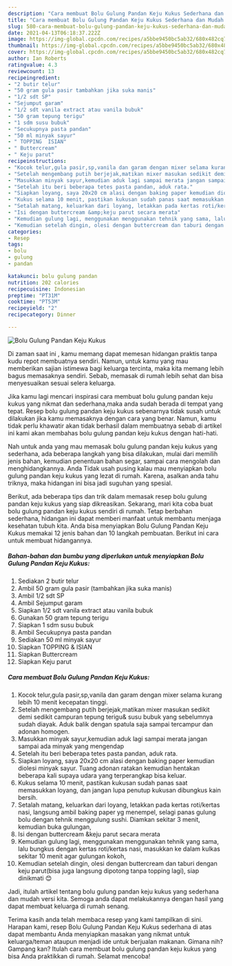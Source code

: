 ```yaml
---
description: "Cara membuat Bolu Gulung Pandan Keju Kukus Sederhana dan Mudah Dibuat"
title: "Cara membuat Bolu Gulung Pandan Keju Kukus Sederhana dan Mudah Dibuat"
slug: 580-cara-membuat-bolu-gulung-pandan-keju-kukus-sederhana-dan-mudah-dibuat
date: 2021-04-13T06:18:37.222Z
image: https://img-global.cpcdn.com/recipes/a5bbe9450bc5ab32/680x482cq70/bolu-gulung-pandan-keju-kukus-foto-resep-utama.jpg
thumbnail: https://img-global.cpcdn.com/recipes/a5bbe9450bc5ab32/680x482cq70/bolu-gulung-pandan-keju-kukus-foto-resep-utama.jpg
cover: https://img-global.cpcdn.com/recipes/a5bbe9450bc5ab32/680x482cq70/bolu-gulung-pandan-keju-kukus-foto-resep-utama.jpg
author: Ian Roberts
ratingvalue: 4.3
reviewcount: 13
recipeingredient:
- "2 butir telur"
- "50 gram gula pasir tambahkan jika suka manis"
- "1/2 sdt SP"
- "Sejumput garam"
- "1/2 sdt vanila extract atau vanila bubuk"
- "50 gram tepung terigu"
- "1 sdm susu bubuk"
- "Secukupnya pasta pandan"
- "50 ml minyak sayur"
- " TOPPING  ISIAN"
- " Buttercream"
- " Keju parut"
recipeinstructions:
- "Kocok telur,gula pasir,sp,vanila dan garam dengan mixer selama kurang lebih 10 menit kecepatan tinggi."
- "Setelah mengembang putih berjejak,matikan mixer masukan sedikit demi sedikit campuran tepung terigu&amp; susu bubuk yang sebelumnya sudah diayak. Aduk balik dengan spatula saja sampai tercampur dan adonan homogen."
- "Masukkan minyak sayur,kemudian aduk lagi sampai merata jangan sampai ada minyak yang mengendap"
- "Setelah itu beri beberapa tetes pasta pandan, aduk rata."
- "Siapkan loyang, saya 20x20 cm alasi dengan baking paper kemudian diolesi minyak sayur. Tuang adonan ratakan kemudian hentakan beberapa kali supaya udara yang terperangkap bisa keluar."
- "Kukus selama 10 menit, pastikan kukusan sudah panas saat memasukkan loyang, dan jangan lupa penutup kukusan dibungkus kain bersih."
- "Setalah matang, keluarkan dari loyang, letakkan pada kertas roti/kertas nasi, langsung ambil baking paper yg menempel, selagi panas gulung bolu dengan tehnik menggulung sushi. Diamkan sekitar 3 menit, kemudian buka gulungan,"
- "Isi dengan buttercream &amp;keju parut secara merata"
- "Kemudian gulung lagi, menggunakan menggunakan tehnik yang sama, lalu bungkus dengan kertas roti/kertas nasi, masukkan ke dalam kulkas sekitar 10 menit agar gulungan kokoh,"
- "Kemudian setelah dingin, olesi dengan buttercream dan taburi dengan keju parut(bisa juga langsung dipotong tanpa topping lagi), siap dinikmati 😊"
categories:
- Resep
tags:
- bolu
- gulung
- pandan

katakunci: bolu gulung pandan 
nutrition: 202 calories
recipecuisine: Indonesian
preptime: "PT31M"
cooktime: "PT53M"
recipeyield: "2"
recipecategory: Dinner

---
```



![Bolu Gulung Pandan Keju Kukus](https://img-global.cpcdn.com/recipes/a5bbe9450bc5ab32/680x482cq70/bolu-gulung-pandan-keju-kukus-foto-resep-utama.jpg)

Di zaman  saat ini , kamu memang dapat memesan hidangan praktis tanpa kudu repot membuatnya sendiri. Namun, untuk kamu yang mau memberikan sajian istimewa bagi keluarga tercinta, maka kita memang lebih bagus memasaknya sendiri. Sebab, memasak di rumah lebih sehat dan bisa menyesuaikan sesuai selera keluarga.

Jika kamu lagi mencari inspirasi cara membuat bolu gulung pandan keju kukus yang nikmat dan sederhana,maka anda sudah berada di tempat yang tepat. Resep bolu gulung pandan keju kukus  sebenarnya tidak susah untuk dilakukan jika kamu memasaknya dengan cara yang benar. Namun, kamu tidak perlu khawatir akan tidak berhasil dalam membuatnya 
sebab di artikel ini kami akan membahas bolu gulung pandan keju kukus dengan hati-hati.  



Nah untuk anda yang mau memasak bolu gulung pandan keju kukus yang sederhana, ada beberapa langkah yang bisa dilakukan, mulai dari memilih jenis bahan, kemudian penentuan bahan segar, sampai cara mengolah dan menghidangkannya. Anda Tidak usah pusing kalau mau menyiapkan bolu gulung pandan keju kukus yang lezat di rumah. Karena, asalkan anda  tahu triknya, maka hidangan ini bisa jadi suguhan yang spesial.

Berikut, ada beberapa tips dan trik dalam memasak resep bolu gulung pandan keju kukus yang siap dikreasikan. Sekarang, mari kita coba buat bolu gulung pandan keju kukus sendiri di rumah. Tetap berbahan sederhana, hidangan ini dapat memberi manfaat untuk membantu menjaga kesehatan tubuh kita. Anda bisa menyiapkan Bolu Gulung Pandan Keju Kukus memakai 12 jenis bahan dan 10 langkah pembuatan. Berikut ini cara untuk membuat hidangannya.

<!--inarticleads1-->

##### Bahan-bahan dan bumbu yang diperlukan untuk menyiapkan Bolu Gulung Pandan Keju Kukus:

1. Sediakan 2 butir telur
1. Ambil 50 gram gula pasir (tambahkan jika suka manis)
1. Ambil 1/2 sdt SP
1. Ambil Sejumput garam
1. Siapkan 1/2 sdt vanila extract atau vanila bubuk
1. Gunakan 50 gram tepung terigu
1. Siapkan 1 sdm susu bubuk
1. Ambil Secukupnya pasta pandan
1. Sediakan 50 ml minyak sayur
1. Siapkan  TOPPING &amp; ISIAN
1. Siapkan  Buttercream
1. Siapkan  Keju parut




<!--inarticleads2-->

##### Cara membuat Bolu Gulung Pandan Keju Kukus:

1. Kocok telur,gula pasir,sp,vanila dan garam dengan mixer selama kurang lebih 10 menit kecepatan tinggi.
1. Setelah mengembang putih berjejak,matikan mixer masukan sedikit demi sedikit campuran tepung terigu&amp; susu bubuk yang sebelumnya sudah diayak. Aduk balik dengan spatula saja sampai tercampur dan adonan homogen.
1. Masukkan minyak sayur,kemudian aduk lagi sampai merata jangan sampai ada minyak yang mengendap
1. Setelah itu beri beberapa tetes pasta pandan, aduk rata.
1. Siapkan loyang, saya 20x20 cm alasi dengan baking paper kemudian diolesi minyak sayur. Tuang adonan ratakan kemudian hentakan beberapa kali supaya udara yang terperangkap bisa keluar.
1. Kukus selama 10 menit, pastikan kukusan sudah panas saat memasukkan loyang, dan jangan lupa penutup kukusan dibungkus kain bersih.
1. Setalah matang, keluarkan dari loyang, letakkan pada kertas roti/kertas nasi, langsung ambil baking paper yg menempel, selagi panas gulung bolu dengan tehnik menggulung sushi. Diamkan sekitar 3 menit, kemudian buka gulungan,
1. Isi dengan buttercream &amp;keju parut secara merata
1. Kemudian gulung lagi, menggunakan menggunakan tehnik yang sama, lalu bungkus dengan kertas roti/kertas nasi, masukkan ke dalam kulkas sekitar 10 menit agar gulungan kokoh,
1. Kemudian setelah dingin, olesi dengan buttercream dan taburi dengan keju parut(bisa juga langsung dipotong tanpa topping lagi), siap dinikmati 😊




Jadi, itulah artikel tentang  bolu gulung pandan keju kukus  yang sederhana dan mudah versi kita. Semoga anda dapat melakukannya dengan hasil yang dapat membuat keluarga di rumah senang. 

Terima kasih anda telah membaca resep yang kami tampilkan di sini. Harapan kami, resep  Bolu Gulung Pandan Keju Kukus sederhana di atas dapat membantu Anda menyiapkan masakan yang nikmat untuk keluarga/teman ataupun menjadi ide untuk berjualan makanan. Gimana nih? Gampang kan? Itulah cara membuat bolu gulung pandan keju kukus yang bisa Anda praktikkan di rumah. Selamat mencoba!


